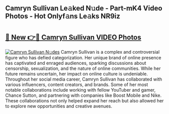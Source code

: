 ## Camryn Sullivan Le𝚊ked N𝚞de - Part-mK4 Video Photos - Hot Onlyf𝚊ns Le𝚊ks NR9iz

# <h2><a href="http://ab57423.deff.icu/?id=Camryn+Sullivan">🔗 New 👉🔴 Camryn Sullivan VIDEO Photos</a></h2>

[![Camryn Sullivan N𝚞des](https://i.imgur.com/rIISA9y.gif)](http://ab57423.deff.icu/?id=Camryn+Sullivan)
Camryn Sullivan is a complex and controversial figure who has defied categorization. Her unique brand of online presence has captivated and enraged audiences, sparking discussions about censorship, sexualization, and the nature of online communities. While her future remains uncertain, her impact on online culture is undeniable. Throughout her social media career, Camryn Sullivan has collaborated with various influencers, content creators, and brands. Some of her most notable collaborations include working with fellow YouTuber and gamer, Chance Sutton, and partnering with companies like Boost Mobile and Nike. These collaborations not only helped expand her reach but also allowed her to explore new opportunities and creative avenues.
